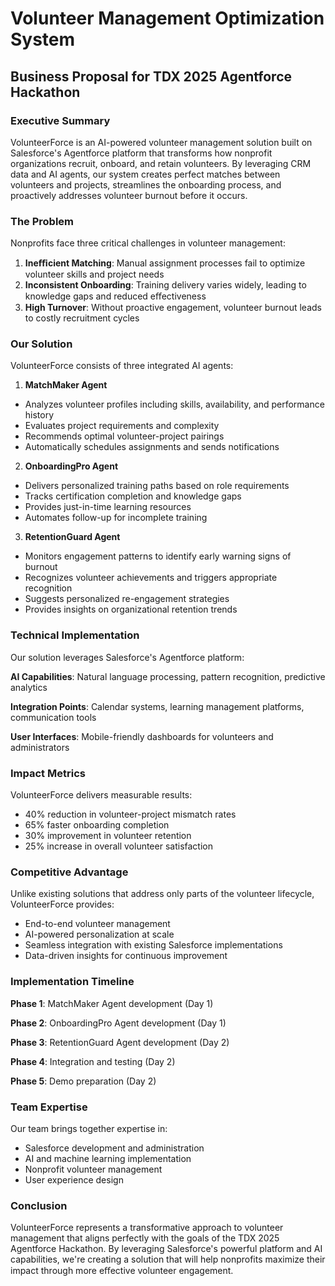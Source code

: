 # Volunteer Management Optimization System
## Business Proposal for TDX 2025 Agentforce Hackathon
### Executive Summary
VolunteerForce is an AI-powered volunteer management solution built on Salesforce's Agentforce
platform that transforms how nonprofit organizations recruit, onboard, and retain volunteers. By
leveraging CRM data and AI agents, our system creates perfect matches between volunteers and
projects, streamlines the onboarding process, and proactively addresses volunteer burnout before it
occurs.
### The Problem
Nonprofits face three critical challenges in volunteer management:
1. **Ineﬃcient Matching**: Manual assignment processes fail to optimize volunteer skills and
project needs
2. **Inconsistent Onboarding**: Training delivery varies widely, leading to knowledge gaps and
reduced eﬀectiveness
3. **High Turnover**: Without proactive engagement, volunteer burnout leads to costly
recruitment cycles
### Our Solution
VolunteerForce consists of three integrated AI agents:
1. **MatchMaker Agent**
- Analyzes volunteer profiles including skills, availability, and performance history
- Evaluates project requirements and complexity
- Recommends optimal volunteer-project pairings
- Automatically schedules assignments and sends notifications
2. **OnboardingPro Agent**
- Delivers personalized training paths based on role requirements
- Tracks certification completion and knowledge gaps
- Provides just-in-time learning resources
- Automates follow-up for incomplete training
3. **RetentionGuard Agent**
- Monitors engagement patterns to identify early warning signs of burnout
- Recognizes volunteer achievements and triggers appropriate recognition
- Suggests personalized re-engagement strategies
- Provides insights on organizational retention trends
### Technical Implementation
Our solution leverages Salesforce's Agentforce platform:

**AI Capabilities**: Natural language processing, pattern recognition, predictive analytics

**Integration Points**: Calendar systems, learning management platforms, communication tools

**User Interfaces**: Mobile-friendly dashboards for volunteers and administrators
### Impact Metrics
VolunteerForce delivers measurable results:
- 40% reduction in volunteer-project mismatch rates
- 65% faster onboarding completion
- 30% improvement in volunteer retention
- 25% increase in overall volunteer satisfaction
### Competitive Advantage
Unlike existing solutions that address only parts of the volunteer lifecycle, VolunteerForce provides:
- End-to-end volunteer management
- AI-powered personalization at scale
- Seamless integration with existing Salesforce implementations
- Data-driven insights for continuous improvement
### Implementation Timeline
**Phase 1**: MatchMaker Agent development (Day 1)

**Phase 2**: OnboardingPro Agent development (Day 1)

**Phase 3**: RetentionGuard Agent development (Day 2)

**Phase 4**: Integration and testing (Day 2)

**Phase 5**: Demo preparation (Day 2)
### Team Expertise
Our team brings together expertise in:
- Salesforce development and administration
- AI and machine learning implementation
- Nonprofit volunteer management
- User experience design
### Conclusion
VolunteerForce represents a transformative approach to volunteer management that aligns
perfectly with the goals of the TDX 2025 Agentforce Hackathon. By leveraging Salesforce's powerful
platform and AI capabilities, we're creating a solution that will help nonprofits maximize their
impact through more eﬀective volunteer engagement.